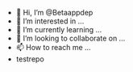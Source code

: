 - 👋 Hi, I’m @Betaappdep
- 👀 I’m interested in ...
- 🌱 I’m currently learning ...
- 💞️ I’m looking to collaborate on ...
- 📫 How to reach me ...
- testrepo

<!---
Betaappdep/Betaappdep is a ✨ special ✨ repository because its `README.md` (this file) appears on your GitHub profile.
You can click the Preview link to take a look at your changes.
--->
